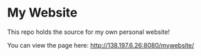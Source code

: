 # My Website

This repo holds the source for my own personal website!

You can view the page here: http://138.197.6.26:8080/mywebsite/